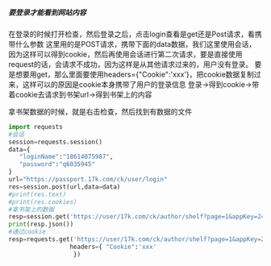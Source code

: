 ##### 要登录才能看到网站内容
在登录的时候打开检查，然后登录之后，点击login查看是get还是Post请求，看携带什么参数
这里用的是POST请求，携带下面的data数据，我们这里使用会话，因为这样可以得到cookie，然后再使用会话进行第二次请求，要是直接使用request的话，会请求不成功，因为这样是从其他请求过来的，用户没有登录。
要是想要用get，那么里面要使用headers={"Cookie":'xxx'}，把cookie数据复制过来，这样可以的原因是cookie本身携带了用户的登录信息
登录->得到cookie->带着cookie去请求到书架url->得到书架上的内容

拿书架数据的时候，就是右击检查，然后找到有数据的文件
```python
import requests
#会话
session=requests.session()
data={
   "loginName":"18614075987",
   "password":"q6035945"
}
url="https://passport.17k.com/ck/user/login"
res=session.post(url,data=data)
#print(res.text)
#print(res.cookies)
#拿书架上的数据
resp=session.get('https://user/17k.com/ck/author/shelf?page=1&appKey=2406394919')
print(resp.json())
#通过cookie
resp=requests.get('https://user/17k.com/ck/author/shelf?page=1&appKey=2406394919',
                 headers={ "Cookie":'xxx'
                  })
```